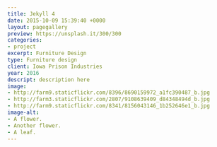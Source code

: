 ```yaml
---
title: Jekyll 4
date: 2015-10-09 15:39:40 +0000
layout: pagegallery
preview: https://unsplash.it/300/300
categories:
- project
excerpt: Furniture Design
type: Furniture design
client: Iowa Prison Industries
year: 2016
descript: description here
image:
- http://farm9.staticflickr.com/8396/8690159972_a1fc390487_b.jpg
- http://farm3.staticflickr.com/2807/9108639409_d84348494d_b.jpg
- http://farm9.staticflickr.com/8341/8156043146_1b252646e1_b.jpg
image-alt:
- A flower.
- Another flower.
- A leaf.
---
```

